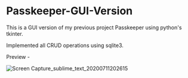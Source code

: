 # Passkeeper-GUI-Version
This is a GUI version of my previous project Passkeeper using python's tkinter.

Implemented all CRUD operations using sqlite3.

Preview -

![Screen Capture_sublime_text_20200711202615](https://user-images.githubusercontent.com/51908878/87227045-a3a1ac80-c3b5-11ea-8dbc-78b8207f9d37.gif)

